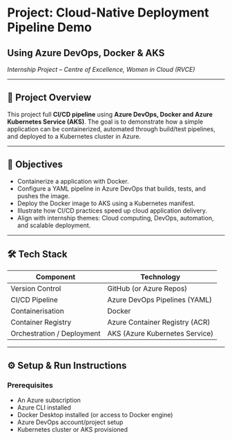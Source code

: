 # Project: Cloud-Native Deployment Pipeline Demo  
## Using Azure DevOps, Docker & AKS  
*Internship Project – Centre of Excellence, Women in Cloud (RVCE)*

---

## 🧩 Project Overview  
This project full **CI/CD pipeline** using **Azure DevOps, Docker and Azure Kubernetes Service (AKS)**. The goal is to demonstrate how a simple application can be containerized, automated through build/test pipelines, and deployed to a Kubernetes cluster in Azure.

---

## 🎯 Objectives  
- Containerize a application with Docker.  
- Configure a YAML pipeline in Azure DevOps that builds, tests, and pushes the image.  
- Deploy the Docker image to AKS using a Kubernetes manifest.  
- Illustrate how CI/CD practices speed up cloud application delivery.  
- Align with internship themes: Cloud computing, DevOps, automation, and scalable deployment.

---

## 🛠️ Tech Stack  
| Component | Technology |
|-----------|------------|
| Version Control | GitHub (or Azure Repos) |
| CI/CD Pipeline | Azure DevOps Pipelines (YAML) |
| Containerisation | Docker |
| Container Registry | Azure Container Registry (ACR) |
| Orchestration / Deployment | AKS (Azure Kubernetes Service) |

---

## ⚙️ Setup & Run Instructions  

### Prerequisites  
- An Azure subscription  
- Azure CLI installed  
- Docker Desktop installed (or access to Docker engine)  
- Azure DevOps account/project setup  
- Kubernetes cluster or AKS provisioned  

